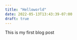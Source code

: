 ```yaml
---
title: "Helloworld"
date: 2022-05-13T13:43:39-07:00
draft: true
---
```


This is my first blog post

